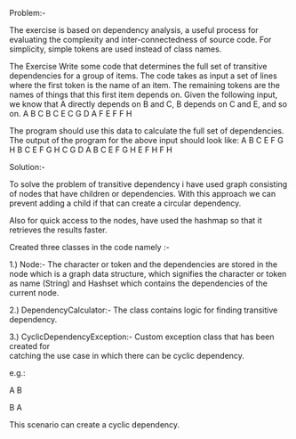 Problem:-

The exercise is based on dependency analysis, a useful process for evaluating the complexity and inter-connectedness of source code. For simplicity, simple tokens are used instead of class names.

The Exercise Write some code that determines the full set of transitive dependencies for a group of items. The code takes as input a set of lines where the first token is the name of an item. The remaining tokens are the names of things that this first item depends on. Given the following input, we know that A directly depends on B and C, B depends on C and E, and so on.
A B C
B C E
C G
D A F
E F
F H

The program should use this data to calculate the full set of dependencies.
The output of the program for the above input should look like:
A B C E F G H
B C E F G H
C G
D A B C E F G H
E F H
F H

Solution:-

To solve the problem of transitive dependency i have used graph consisting of nodes that have children or dependencies. With this approach we can prevent adding a child if that can create a circular dependency.

Also for quick access to the nodes, have used the hashmap so that it retrieves the results faster.

Created three classes in the code namely :- 

1.) Node:- The character or token and the dependencies are stored in the node
           which is a graph data structure, which signifies the character or token                               		   as name (String) and Hashset which contains the dependencies of the  	
           current node. 
        
2.) DependencyCalculator:- The class contains logic for finding transitive  
                           dependency.

3.) CyclicDependencyException:- Custom exception class that has been created for  
                                catching the use case in which there can be cyclic 
                                dependency.
                                
e.g.: 

A B

B A

This scenario can create a cyclic dependency.
